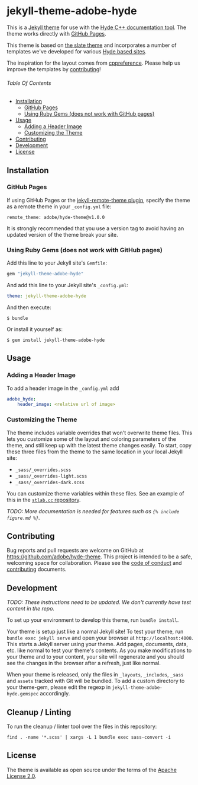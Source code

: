 # jekyll-theme-adobe-hyde

This is a [Jekyll theme](https://jekyllrb.com/docs/themes/) for use with the [Hyde C++ documentation tool](https://github.com/adobe/hyde). The theme works directly with [GitHub Pages](https://pages.github.com/).

This theme is based on [the slate theme](jekyll-theme-slate) and incorporates a number of templates we've developed for various [Hyde based sites](http://stlab.cc/libraries/stlab2Fcopy_on_write.hpp/copy_on_write3CT3E/).

The inspiration for the layout comes from [cppreference](https://en.cppreference.com/w/cpp/string/basic_string). Please help us improve the templates by [contributing](#contributing)!

###### Table Of Contents

<!-- TOC depthFrom:2 depthTo:5 withLinks:1 updateOnSave:1 orderedList:0 -->

- [Installation](#installation)
	- [GitHub Pages](#github-pages)
	- [Using Ruby Gems (does not work with GitHub pages)](#using-ruby-gems-does-not-work-with-github-pages)
- [Usage](#usage)
	- [Adding a Header Image](#adding-a-header-image)
	- [Customizing the Theme](#customizing-the-theme)
- [Contributing](#contributing)
- [Development](#development)
- [License](#license)

<!-- /TOC -->

## Installation

### GitHub Pages

If using GitHub Pages or the [jekyll-remote-theme plugin](https://github.com/benbalter/jekyll-remote-theme), specify the theme as a remote theme in your `_config.yml` file:

```
remote_theme: adobe/hyde-theme@v1.0.0
```

It is strongly recommended that you use a version tag to avoid having an updated version of the theme break your site.

### Using Ruby Gems (does not work with GitHub pages)

Add this line to your Jekyll site's `Gemfile`:

```ruby
gem "jekyll-theme-adobe-hyde"
```

And add this line to your Jekyll site's `_config.yml`:

```yaml
theme: jekyll-theme-adobe-hyde
```

And then execute:

    $ bundle

Or install it yourself as:

    $ gem install jekyll-theme-adobe-hyde

## Usage

### Adding a Header Image

To add a header image in the `_config.yml` add

```yaml
adobe_hyde:
    header_image: <relative url of image>
```

### Customizing the Theme

The theme includes variable overrides that won't overwrite theme files. This lets you customize some of the layout and coloring parameters of the theme, and still keep up with the latest theme changes easily. To start, copy these three files from the theme to the same location in your local Jekyll site:

  - `_sass/_overrides.scss`
  - `_sass/_overrides-light.scss`
  - `_sass/_overrides-dark.scss`

You can customize theme variables within these files. See an example of this in the [`stlab.cc` repository](https://github.com/stlab/stlab.github.io/tree/master/_sass).

_TODO: More documentation is needed for features such as `{% include figure.md %}`._

## Contributing

Bug reports and pull requests are welcome on GitHub at https://github.com/adobe/hyde-theme. This project is intended to be a safe, welcoming space for collaboration. Please see the [code of conduct](./CODE_OF_CONDUCT.md) and [contributing](./.github/CONTRIBUTING.md) documents.

## Development

_TODO: These instructions need to be updated. We don't currently have test content in the repo._

To set up your environment to develop this theme, run `bundle install`.

Your theme is setup just like a normal Jekyll site! To test your theme, run `bundle exec jekyll serve` and open your browser at `http://localhost:4000`. This starts a Jekyll server using your theme. Add pages, documents, data, etc. like normal to test your theme's contents. As you make modifications to your theme and to your content, your site will regenerate and you should see the changes in the browser after a refresh, just like normal.

When your theme is released, only the files in `_layouts`, `_includes`, `_sass` and `assets` tracked with Git will be bundled.
To add a custom directory to your theme-gem, please edit the regexp in `jekyll-theme-adobe-hyde.gemspec` accordingly.

## Cleanup / Linting

To run the cleanup / linter tool over the files in this repository:

    find . -name '*.scss' | xargs -L 1 bundle exec sass-convert -i

## License

The theme is available as open source under the terms of the [Apache License 2.0](./LICENSE.txt).
